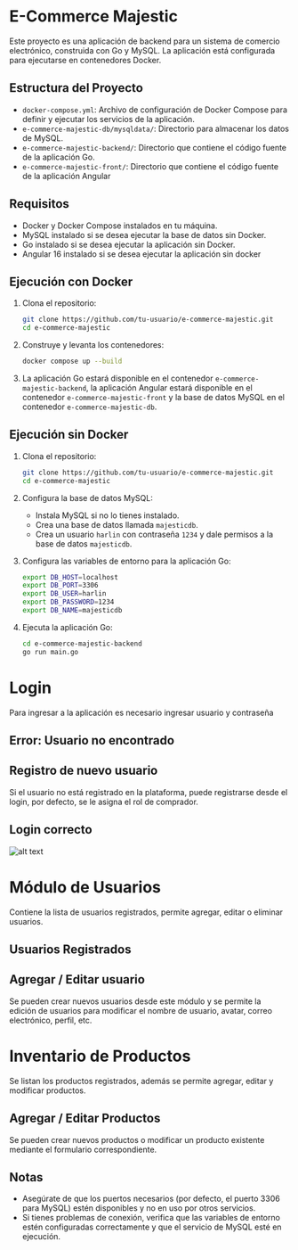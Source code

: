 # E-Commerce Majestic

Este proyecto es una aplicación de backend para un sistema de comercio electrónico, construida con Go y MySQL. La aplicación está configurada para ejecutarse en contenedores Docker.

## Estructura del Proyecto

- `docker-compose.yml`: Archivo de configuración de Docker Compose para definir y ejecutar los servicios de la aplicación.
- `e-commerce-majestic-db/mysqldata/`: Directorio para almacenar los datos de MySQL.
- `e-commerce-majestic-backend/`: Directorio que contiene el código fuente de la aplicación Go.
- `e-commerce-majestic-front/`: Directorio que contiene el código fuente de la aplicación Angular

## Requisitos

- Docker y Docker Compose instalados en tu máquina.
- MySQL instalado si se desea ejecutar la base de datos sin Docker.
- Go instalado si se desea ejecutar la aplicación sin Docker.
- Angular 16 instalado si se desea ejecutar la aplicación sin docker

## Ejecución con Docker

1. Clona el repositorio:

    ```sh
    git clone https://github.com/tu-usuario/e-commerce-majestic.git
    cd e-commerce-majestic
    ```

2. Construye y levanta los contenedores:

    ```sh
    docker compose up --build
    ```

3. La aplicación Go estará disponible en el contenedor `e-commerce-majestic-backend`, la aplicación Angular estará disponible en el contenedor `e-commerce-majestic-front` y la base de datos MySQL en el contenedor `e-commerce-majestic-db`.

## Ejecución sin Docker

1. Clona el repositorio:

    ```sh
    git clone https://github.com/tu-usuario/e-commerce-majestic.git
    cd e-commerce-majestic
    ```

2. Configura la base de datos MySQL:

    - Instala MySQL si no lo tienes instalado.
    - Crea una base de datos llamada `majesticdb`.
    - Crea un usuario `harlin` con contraseña `1234` y dale permisos a la base de datos `majesticdb`.

3. Configura las variables de entorno para la aplicación Go:

    ```sh
    export DB_HOST=localhost
    export DB_PORT=3306
    export DB_USER=harlin
    export DB_PASSWORD=1234
    export DB_NAME=majesticdb
    ```

4. Ejecuta la aplicación Go:

    ```sh
    cd e-commerce-majestic-backend
    go run main.go
    ```

# Login
Para ingresar a la aplicación es necesario ingresar usuario y contraseña

## Error: Usuario no encontrado
 
## Registro de nuevo usuario
Si el usuario no está registrado en la plataforma, puede registrarse desde el login, por defecto, se le asigna el rol de comprador.
 
 
## Login correcto
 ![alt text](image.png)
# Módulo de Usuarios
Contiene la lista de usuarios registrados, permite agregar, editar o eliminar usuarios.
## Usuarios Registrados
 
## Agregar / Editar usuario
Se pueden crear nuevos usuarios desde este módulo y se permite la edición de usuarios para modificar el nombre de usuario, avatar, correo electrónico, perfil, etc.
 
# Inventario de Productos
Se listan los productos registrados, además se permite agregar, editar y modificar productos.
 
## Agregar / Editar Productos
Se pueden crear nuevos productos o modificar un producto existente mediante el formulario correspondiente.
 
 

## Notas

- Asegúrate de que los puertos necesarios (por defecto, el puerto 3306 para MySQL) estén disponibles y no en uso por otros servicios.
- Si tienes problemas de conexión, verifica que las variables de entorno estén configuradas correctamente y que el servicio de MySQL esté en ejecución.